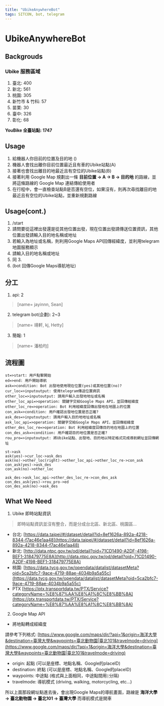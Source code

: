 ```yaml
---
title: "UbikeAnywhereBot"
tags: SITCON, bot, telegram
---
```


# UbikeAnywhereBot

## Backgrouds
### Ubike 服務區域
1. 臺北: 400
2. 新北: 561
3. 桃園: 305
4. 新竹市 & 竹科: 57
6. 苗栗: 30
7. 臺中: 326
8. 彰化: 68

**YouBike 全臺站點: 1747**


## Usage
1. 給機器人你目前的位置及目的地 ()
2. 機器人會找出離你目前位置最近且有車的Ubike站點(A)
3. 接著也會找出離目的地最近且有空位的Ubike站點(B)
4. 接著利用 Google Map 規劃出一條 **目前位置 -> A -> B -> 目的地** 的路線，並將這條路線的 Google Map 連結傳給使用者
5. 在行程中，會一直檢查站點B是否還有空位，如果沒有，則再次尋找離目的地最近且有空位的Ubike站點，並重新規劃路線

## Usage(cont.)
1. /start
2. 請問要從這裡出發還是從其他位置出發，現在位置出發請傳送位置資訊，其他位置出發請輸入目的地名稱或地址
3. 若輸入為地址或名稱，則利用Google Maps API回傳經緯度，並利用telegram 地圖服務顯示
4. 請輸入目的地名稱或地址
5. 同 3.
6. (bot 回傳Google Maps導航地址)

## 分工
1. api: 2
> [name= jayinnn, Sean]
2. telegram bot(企劃): 2~3
> [name= 靖軒, kj, Hetty]
3. 簡報: 1
> [name= 潘柏均]


## 流程圖
```flow
st=>start: 用戶點擊開始
ed=>end: 用戶開始導航
ask=>condition: Bot 出發地使用現在位置(yes)或其他位置(no)?
cur_loc=>inputoutput: 使用telegram傳送位置資訊
other_loc=>inputoutput: 請用戶輸入出發地地址或名稱
other_loc_api=>operation: 關鍵字交給Google Maps API，並回傳經緯度
other_loc_re=>operation: Bot 利用經緯度回傳出發地在地圖上的位置
con_ask=>condition: 用戶確認出發地位置是否正確?
ask_des=>inputoutput: 請用戶輸入目的地地址或名稱
ask_loc_api=>operation: 關鍵字交給Google Maps API，並回傳經緯度
other_des_loc_re=>operation: Bot 利用經緯度回傳目的地在地圖上的位置
con_des_ask=>condition: 用戶確認目的地位置是否正確?
rou_pro=>inputoutput: 將Ubike站點、出發地、目的地以特定格式完成導航網址並回傳網址

st->ask
ask(yes)->cur_loc->ask_des
ask(no)->other_loc(right)->other_loc_api->other_loc_re->con_ask
con_ask(yes)->ask_des
con_ask(no)->other_loc

ask_des->ask_loc_api->other_des_loc_re->con_des_ask
con_des_ask(yes)->rou_pro->ed
con_des_ask(no)->ask_des
```
## What We Need

1. Ubike 即時站點資訊 
> 即時站點資訊並沒有整合，而是分成台北區、新北區、桃園區...
- 台北: [https://data.taipei/#/dataset/detail?id=8ef1626a-892a-4218-8344-f7ac46e1aa48](https://data.taipei/#/dataset/detail?id=8ef1626a-892a-4218-8344-f7ac46e1aa48)
- 新北: [http://data.ntpc.gov.tw/od/detail?oid=71CD1490-A2DF-4198-BEF1-318479775E8A](http://data.ntpc.gov.tw/od/detail?oid=71CD1490-A2DF-4198-BEF1-318479775E8A)
- 桃園: [https://data.tycg.gov.tw/opendata/datalist/datasetMeta?oid=5ca2bfc7-9ace-4719-88ae-4034b9a5a55c](https://data.tycg.gov.tw/opendata/datalist/datasetMeta?oid=5ca2bfc7-9ace-4719-88ae-4034b9a5a55c)
- PTX [https://ptx.transportdata.tw/PTX/Service?categoryName=%E8%87%AA%E8%A1%8C%E8%BB%8A](https://ptx.transportdata.tw/PTX/Service?categoryName=%E8%87%AA%E8%A1%8C%E8%BB%8A)
2. Google Map API
- 將地點轉成經緯度


請參考下列格式:
[https://www.google.com/maps/dir/?api=1&origin=海洋大學&destination=臺灣大學&waypoints=臺北動物園|臺北101&travelmode=driving](https://www.google.com/maps/dir/?api=1&origin=海洋大學&destination=臺灣大學&waypoints=臺北動物園|臺北101&travelmode=driving)

- origin: 起點 (可以是座標、地點名稱、Google的placeID)
- destination: 終點 (可以是座標、地點名稱、Google的placeID)
- waypoints: 中途點 (格式與上面相同，中途點間用`|`分隔)
- travelmode: 導航模式 (driving, walking, motorcycling, etc...)

所以上面那段網址點進去後，會出現Google Maps的導航畫面，路線是 **海洋大學 -> 臺北動物園 -> 臺北101 -> 臺灣大學** 而導航模式是開車